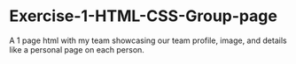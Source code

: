 # Exercise-1-HTML-CSS-Group-page
A 1 page html with my team showcasing our team profile, image, and details like a personal page on each person.
